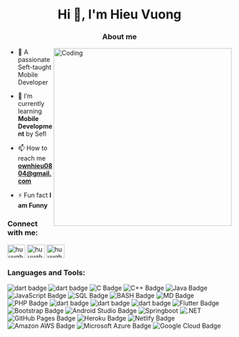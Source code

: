 <h1 align="center">Hi 👋, I'm Hieu Vuong</h1>
<h3 align="center">About me</h3>
<img align="right" alt="Coding" width="400" src="https://media2.giphy.com/media/v1.Y2lkPTc5MGI3NjExY3huZmVka3NvYTVscTBvdHl1enEycTlkbzg5NndlNGlqYjFlaThzOSZlcD12MV9pbnRlcm5hbF9naWZfYnlfaWQmY3Q9cw/EauwThrXwq0EWngOcT/200.webp">



- 🔭 A passionate Seft-taught Mobile Developer

- 🌱 I’m currently learning **Mobile Development** by Sefl

- 📫 How to reach me **ownhieu0804@gmail.com**

- ⚡ Fun fact **I am Funny**

<h3 align="left">Connect with me:</h3>
<p align="left">
<a href="https://www.linkedin.com/in/hieu-vuong-bb4557232/" target="blank"><img align="center" src="https://cdn.jsdelivr.net/npm/simple-icons@3.0.1/icons/linkedin.svg" alt="huuvghieu" height="30" width="40" /></a>  
<a href="https://www.facebook.com/hieu.vuong.7967" target="blank"><img align="center" src="https://raw.githubusercontent.com/rahuldkjain/github-profile-readme-generator/master/src/images/icons/Social/facebook.svg" alt="huuvghieu" height="30" width="40" /></a>
<a href="https://www.instagram.com/vhhieeuuu" target="blank"><img align="center" src="https://raw.githubusercontent.com/rahuldkjain/github-profile-readme-generator/master/src/images/icons/Social/instagram.svg" alt="huuvghieu" height="30" width="40" /></a>

<h3 align="left">Languages and Tools:</h3>
<p align="left">
    <img src="https://img.shields.io/badge/Dart%20-%23F7DF1E.svg?style=for-the-badge&logo=dart&logoColor=blackadge&logo=dart&logoColor=black" alt="dart badge">
    <img src="https://img.shields.io/badge/Kotlin-7F52FF?style=for-the-badge&logo=Kotlin&logoColor=white" alt="dart badge">
    <img src="https://img.shields.io/badge/C%20-%232370ED.svg?style=for-the-badge&logo=c&logoColor=white" alt="C Badge"/>
    <img src="https://img.shields.io/badge/C++%20-%2300599C.svg?style=for-the-badge&logo=c%2B%2B&logoColor=white" alt="C++ Badge"/>
    <img src="https://img.shields.io/badge/Java%20-%23ED8B00.svg?style=for-the-badge&logo=java&logoColor=white" alt="Java Badge"/>
    <img src="https://img.shields.io/badge/JavaScript%20-%23F7DF1E.svg?style=for-the-badge&logo=javascript&logoColor=black" alt="JavaScript Badge"/>
    <img src="https://img.shields.io/badge/SQL%20-%2300f.svg?style=for-the-badge&logo=sql&logoColor=white" alt="SQL Badge"/>
    <img src="https://img.shields.io/badge/Bash%20-%23121011.svg?style=for-the-badge&logo=gnu-bash&logoColor=white" alt="BASH Badge"/>
    <img src="https://img.shields.io/badge/markdown-%23000000.svg?style=for-the-badge&logo=markdown&logoColor=white" alt="MD Badge"/>
    <img src="https://img.shields.io/badge/PHP%20-%23F7DF1E.svg?style=for-the-badge&logo=php&logoColor=black" alt="PHP Badge"/>
    <img src="https://img.shields.io/badge/Go%20-%2300f.svg?style=for-the-badge&logo=go&logoColor=white" alt="dart badge">
    <img src="https://img.shields.io/badge/swift%20-%23F7DF1E.svg?style=for-the-badge&logo=swift&logoColor=black" alt="dart badge">
    <img src="https://img.shields.io/badge/TypeScript%20-%23F7DF1E.svg?style=for-the-badge&logo=typescript&logoColor=black" alt="dart badge">
    <img src="https://img.shields.io/badge/Flutter%20-%2300f.svg?style=for-the-badge&logo=flutter&logoColor=white" alt="Flutter Badge"/>
    <img src="https://img.shields.io/badge/Bootstrap%20-%23000.svg?style=for-the-badge&logo=bootstrap&logoColor=white" alt="Bootstrap Badge"/>
    <img src="https://img.shields.io/badge/Android%20Studio%20-%23000.svg?style=for-the-badge&logo=android&logoColor=white" alt="Android Studio Badge"/>
    <img src="https://img.shields.io/badge/Springboot%20-%2320232a.svg?style=for-the-badge&logo=springboot&logoColor=green" alt="Springboot"/>
    <img src="https://img.shields.io/badge/.NET%20-%2320232a.svg?style=for-the-badge&logo=.net&logoColor=blue" alt=".NET"/>
    <img src="https://img.shields.io/badge/GitHub%20Pages-%23327FC7.svg?style=for-the-badge&logo=github&logoColor=white" alt="GitHub Pages Badge"/>
    <img src="https://img.shields.io/badge/Heroku%20-%23430098.svg?style=for-the-badge&logo=heroku&logoColor=white" alt="Heroku Badge"/>
    <img src="https://img.shields.io/badge/Netlify%20-%23430098.svg?style=for-the-badge&logo=netlify&logoColor=white" alt="Netlify Badge"/>
    <img src="https://img.shields.io/badge/AWS%20-%23FF9900.svg?style=for-the-badge&logo=amazon-aws&logoColor=white" alt="Amazon AWS Badge"/>
    <img src="https://img.shields.io/badge/Azure%20-%230072C6.svg?style=for-the-badge&logo=azure-devops&logoColor=white" alt="Microsoft Azure Badge"/>
    <img src="https://img.shields.io/badge/Google%20Cloud%20-%2300f.svg?style=for-the-badge&logo=google&logoColor=white" alt="Google Cloud Badge"/>
</p>

